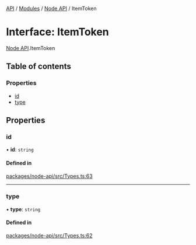 [API](../API.md) / [Modules](../modules.md) / [Node API](../modules/Node_API.md) / ItemToken

# Interface: ItemToken

[Node API](../modules/Node_API.md).ItemToken

## Table of contents

### Properties

- [id](Node_API.ItemToken.md#id)
- [type](Node_API.ItemToken.md#type)

## Properties

### id

• **id**: `string`

#### Defined in

[packages/node-api/src/Types.ts:63](https://github.com/logion-network/logion-api/blob/main/packages/node-api/src/Types.ts#L63)

___

### type

• **type**: `string`

#### Defined in

[packages/node-api/src/Types.ts:62](https://github.com/logion-network/logion-api/blob/main/packages/node-api/src/Types.ts#L62)
